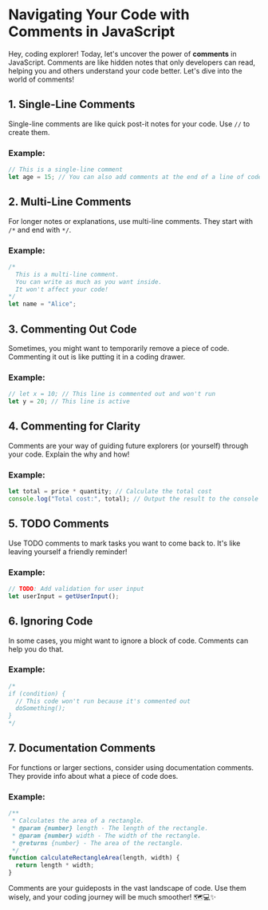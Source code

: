 # Navigating Your Code with Comments in JavaScript

Hey, coding explorer! Today, let's uncover the power of **comments** in JavaScript. Comments are like hidden notes that only developers can read, helping you and others understand your code better. Let's dive into the world of comments!

## 1. **Single-Line Comments**

Single-line comments are like quick post-it notes for your code. Use `//` to create them.

### Example:

````js
// This is a single-line comment
let age = 15; // You can also add comments at the end of a line of code
````

## 2. **Multi-Line Comments**

For longer notes or explanations, use multi-line comments. They start with `/*` and end with `*/`.

### Example:

````js
/*
  This is a multi-line comment.
  You can write as much as you want inside.
  It won't affect your code!
*/
let name = "Alice";
````

## 3. **Commenting Out Code**

Sometimes, you might want to temporarily remove a piece of code. Commenting it out is like putting it in a coding drawer.

### Example:

````js
// let x = 10; // This line is commented out and won't run
let y = 20; // This line is active
````

## 4. **Commenting for Clarity**

Comments are your way of guiding future explorers (or yourself) through your code. Explain the why and how!

### Example:

````js
let total = price * quantity; // Calculate the total cost
console.log("Total cost:", total); // Output the result to the console
````

## 5. **TODO Comments**

Use TODO comments to mark tasks you want to come back to. It's like leaving yourself a friendly reminder!

### Example:

````js
// TODO: Add validation for user input
let userInput = getUserInput();
````

## 6. **Ignoring Code**

In some cases, you might want to ignore a block of code. Comments can help you do that.

### Example:

````js
/*
if (condition) {
  // This code won't run because it's commented out
  doSomething();
}
*/
````

## 7. **Documentation Comments**

For functions or larger sections, consider using documentation comments. They provide info about what a piece of code does.

### Example:

````js
/**
 * Calculates the area of a rectangle.
 * @param {number} length - The length of the rectangle.
 * @param {number} width - The width of the rectangle.
 * @returns {number} - The area of the rectangle.
 */
function calculateRectangleArea(length, width) {
  return length * width;
}
````

Comments are your guideposts in the vast landscape of code. Use them wisely, and your coding journey will be much smoother! 🗺️💻✨
